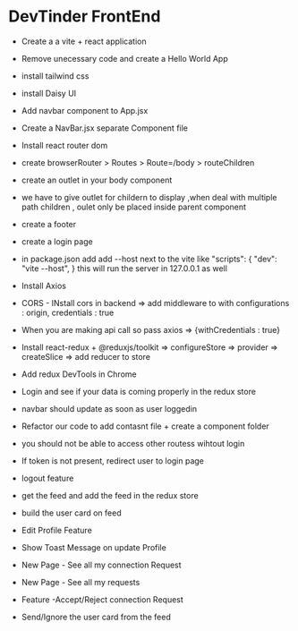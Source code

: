 # DevTinder FrontEnd
- Create a a vite + react application
- Remove unecessary code and create a Hello World App
- install tailwind css
- install Daisy UI
- Add navbar component to App.jsx
- Create a NavBar.jsx separate Component file
- Install react router dom
- create browserRouter > Routes > Route=/body > routeChildren
- create an outlet in your body component
- we have to give outlet for childern to display ,when deal with multiple path children , oulet only be placed inside parent component
- create  a footer 
- create a login page
- in package.json add add --host next to the vite like 
  "scripts": {
    "dev": "vite --host",
  }
  this will run the server in 127.0.0.1 as well

- Install Axios
- CORS - INstall cors in backend => add middleware to with configurations : origin, credentials : true
- When you are making api call so pass axios => {withCredentials : true}
- Install react-redux + @reduxjs/toolkit => configureStore => provider => createSlice => add reducer to store
- Add redux DevTools in Chrome
- Login and see if your data is coming properly in the redux store
- navbar should update as soon as user loggedin
- Refactor our code to add contasnt file + create a component folder
- you should not be able to access other routess wihtout login
- If token is not present, redirect user to login page
- logout feature
- get the feed and add the feed in the redux store
- build the user card on feed 
- Edit Profile Feature
- Show Toast Message on update Profile
- New Page  - See all my connection Request
- New Page - See all my requests
- Feature -Accept/Reject connection Request
- Send/Ignore the user card from the feed
